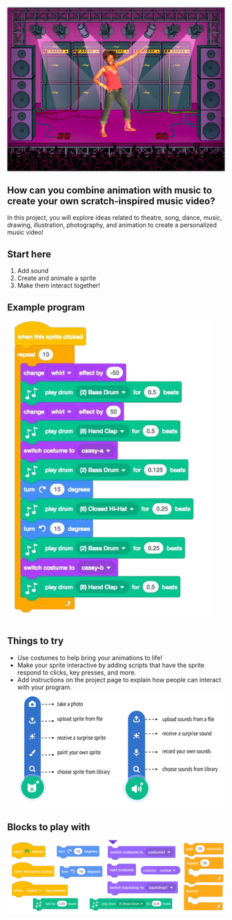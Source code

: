 ![](.guides/img/music-video.png)

## How can you combine animation with music to create your own scratch-inspired music video?

In this project, you will explore ideas related to theatre, song, dance, music, drawing, illustration, photography, and animation to create a personalized music video!

## Start here

1. Add sound
2. Create and animate a sprite
3. Make them interact together!

## Example program
![](.guides/img/music-video-example.png)

## Things to try
- Use costumes to help bring your animations to life!
- Make your sprite interactive by adding scripts that have the sprite respond to clicks, key presses, and more.
- Add instructions on the project page to explain how people can interact with your program.
![](.guides/img/sprite-actions.png)

## Blocks to play with
![](.guides/img/music-video-blocks.png)